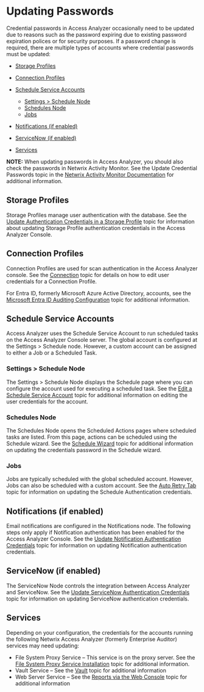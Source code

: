 # Updating Passwords

Credential passwords in Access Analyzer occasionally need to be updated due to reasons such as the
password expiring due to existing password expiration polices or for security purposes. If a
password change is required, there are multiple types of accounts where credential passwords must be
updated:

- [Storage Profiles](#storage-profiles)
- [Connection Profiles ](#connection-profiles)
- [Schedule Service Accounts ](#schedule-service-accounts)

    - [Settings > Schedule Node](#settings-schedule-node)
    - [Schedules Node](#schedules-node)
    - [Jobs](#jobs)

- [Notifications (if enabled)](#notifications-if-enabled)
- [ServiceNow (if enabled)](#servicenow-if-enabled)
- [Services](#services)

**NOTE:** When updating passwords in Access Analyzer, you should also check the passwords in Netwrix
Activity Monitor. See the Update Credential Passwords topic in the
[Netwrix Activity Monitor Documentation](https://helpcenter.netwrix.com/category/activitymonitor)
for additional information.

## Storage Profiles

Storage Profiles manage user authentication with the database. See the
[Update Authentication Credentials in a Storage Profile](/docs/accessanalyzer/12.0/admin/settings/storage/updateauth.md) topic
for information about updating Storage Profile authentication credentials in the Access Analyzer
Console.

## Connection Profiles

Connection Profiles are used for scan authentication in the Access Analyzer console. See the
[Connection](/docs/accessanalyzer/12.0/admin/settings/connection/overview.md) topic for details on how to edit user credentials
for a Connection Profile.

For Entra ID, formerly Microsoft Azure Active Directory, accounts, see the
[Microsoft Entra ID Auditing Configuration](/docs/accessanalyzer/12.0/config/entraid/access.md) topic for additional
information.

## Schedule Service Accounts

Access Analyzer uses the Schedule Service Account to run scheduled tasks on the Access Analyzer
Console server. The global account is configured at the Settings > Schedule node. However, a custom
account can be assigned to either a Job or a Scheduled Task.

### Settings > Schedule Node

The Settings > Schedule Node displays the Schedule page where you can configure the account used for
executing a scheduled task. See the
[Edit a Schedule Service Account](/docs/accessanalyzer/12.0/admin/settings/schedule.md#edit-a-schedule-service-account) topic for
additional information on editing the user credentials for the account.

### Schedules Node

The Schedules Node opens the Scheduled Actions pages where scheduled tasks are listed. From this
page, actions can be scheduled using the Schedule wizard. See the
[Schedule Wizard](/docs/accessanalyzer/12.0/admin/schedule/wizard.md) topic for additional information on updating the
credentials password in the Schedule wizard.

### Jobs

Jobs are typically scheduled with the global scheduled account. However, Jobs can also be scheduled
with a custom account. See the [Auto Retry Tab](/docs/accessanalyzer/12.0/admin/jobs/job/properties/autoretry.md) topic for
information on updating the Schedule Authentication credentials.

## Notifications (if enabled)

Email notifications are configured in the Notifications node. The following steps only apply if
Notification authentication has been enabled for the Access Analyzer Console. See the
[Update Notification Authentication Credentials](/docs/accessanalyzer/12.0/admin/settings/notification.md#update-notification-authentication-credentials)
topic for information on updating Notification authentication credentials.

## ServiceNow (if enabled)

The ServiceNow Node controls the integration between Access Analyzer and ServiceNow. See the
[Update ServiceNow Authentication Credentials](/docs/accessanalyzer/12.0/admin/settings/servicenow.md#update-servicenow-authentication-credentials)
topic for information on updating ServiceNow authentication credentials.

## Services

Depending on your configuration, the credentials for the accounts running the following Netwrix
Access Analyzer (formerly Enterprise Auditor) services may need updating:

- File System Proxy Service – This service is on the proxy server. See the
  [File System Proxy Service Installation](/docs/accessanalyzer/12.0/install/filesystemproxy/wizard.md) topic for
  additional information.
- Vault Service – See the [Vault](/docs/accessanalyzer/12.0/admin/settings/application/vault.md) topic for additional information
- Web Server Service – See the
  [Reports via the Web Console](/docs/accessanalyzer/12.0/install/application/reports/overview.md) topic for additional
  information
